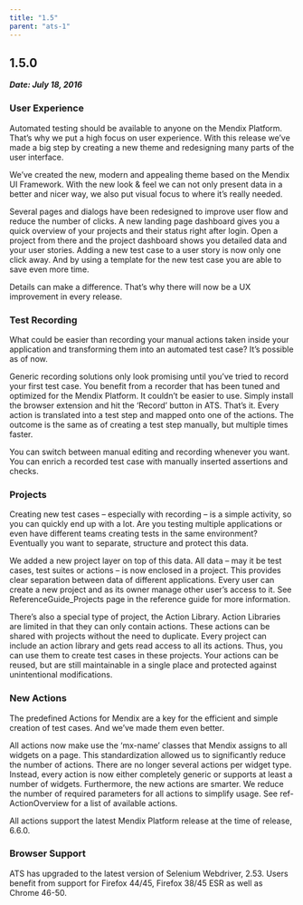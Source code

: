 ```yaml
---
title: "1.5"
parent: "ats-1"
---
```


## 1.5.0

***Date: July 18, 2016***

### User Experience

Automated testing should be available to anyone on the Mendix Platform. That’s why we put a high focus on user experience. With this release we’ve made a big step by creating a new theme and redesigning many parts of the user interface.

We’ve created the new, modern and appealing theme based on the Mendix UI Framework. With the new look & feel we can not only present data in a better and nicer way, we also put visual focus to where it’s really needed.

Several pages and dialogs have been redesigned to improve user flow and reduce the number of clicks. A new landing page dashboard gives you a quick overview of your projects and their status right after login. Open a project from there and the project dashboard shows you detailed data and your user stories. Adding a new test case to a user story is now only one click away. And by using a template for the new test case you are able to save even more time.

Details can make a difference. That’s why there will now be a UX improvement in every release.

### Test Recording

What could be easier than recording your manual actions taken inside your application and transforming them into an automated test case? It’s possible as of now.

Generic recording solutions only look promising until you’ve tried to record your first test case. You benefit from a recorder that has been tuned and optimized for the Mendix Platform. It couldn’t be easier to use. Simply install the browser extension and hit the ‘Record’ button in ATS. That’s it. Every action is translated into a test step and mapped onto one of the actions. The outcome is the same as of creating a test step manually, but multiple times faster.

You can switch between manual editing and recording whenever you want. You can enrich a recorded test case with manually inserted assertions and checks.

### Projects

Creating new test cases – especially with recording – is a simple activity, so you can quickly end up with a lot. Are you testing multiple applications or even have different teams creating tests in the same environment? Eventually you want to separate, structure and protect this data.

We added a new project layer on top of this data. All data – may it be test cases, test suites or actions – is now enclosed in a project. This provides clear separation between data of different applications. Every user can create a new project and as its owner manage other user’s access to it. See ReferenceGuide_Projects page in the reference guide for more information.

There’s also a special type of project, the Action Library. Action Libraries are limited in that they can only contain actions. These actions can be shared with projects without the need to duplicate. Every project can include an action library and gets read access to all its actions. Thus, you can use them to create test cases in these projects. Your actions can be reused, but are still maintainable in a single place and protected against unintentional modifications.

### New Actions

The predefined Actions for Mendix are a key for the efficient and simple creation of test cases. And we’ve made them even better.

All actions now make use the ‘mx-name’ classes that Mendix assigns to all widgets on a page. This standardization allowed us to significantly reduce the number of actions. There are no longer several actions per widget type. Instead, every action is now either completely generic or supports at least a number of widgets. Furthermore, the new actions are smarter. We reduce the number of required parameters for all actions to simplify usage. See ref-ActionOverview for a list of available actions.

All actions support the latest Mendix Platform release at the time of release, 6.6.0.

### Browser Support

ATS has upgraded to the latest version of Selenium Webdriver, 2.53\. Users benefit from support for Firefox 44/45, Firefox 38/45 ESR as well as Chrome 46-50.

